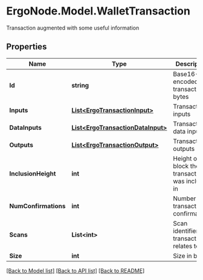 # ErgoNode.Model.WalletTransaction
Transaction augmented with some useful information

## Properties

Name | Type | Description | Notes
------------ | ------------- | ------------- | -------------
**Id** | **string** | Base16-encoded transaction id bytes | [optional] 
**Inputs** | [**List&lt;ErgoTransactionInput&gt;**](ErgoTransactionInput.md) | Transaction inputs | 
**DataInputs** | [**List&lt;ErgoTransactionDataInput&gt;**](ErgoTransactionDataInput.md) | Transaction data inputs | 
**Outputs** | [**List&lt;ErgoTransactionOutput&gt;**](ErgoTransactionOutput.md) | Transaction outputs | 
**InclusionHeight** | **int** | Height of a block the transaction was included in | 
**NumConfirmations** | **int** | Number of transaction confirmations | 
**Scans** | **List&lt;int&gt;** | Scan identifiers the transaction relates to | 
**Size** | **int** | Size in bytes | [optional] 

[[Back to Model list]](../README.md#documentation-for-models) [[Back to API list]](../README.md#documentation-for-api-endpoints) [[Back to README]](../README.md)

